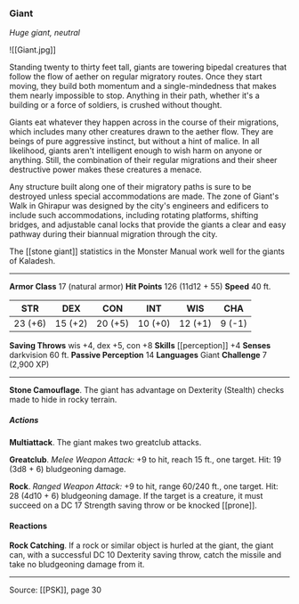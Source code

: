 ### Giant
_Huge giant, neutral_

![[Giant.jpg]]

Standing twenty to thirty feet tall, giants are towering bipedal creatures that follow the flow of aether on regular migratory routes. Once they start moving, they build both momentum and a single-mindedness that makes them nearly impossible to stop. Anything in their path, whether it's a building or a force of soldiers, is crushed without thought.

Giants eat whatever they happen across in the course of their migrations, which includes many other creatures drawn to the aether flow. They are beings of pure aggressive instinct, but without a hint of malice. In all likelihood, giants aren't intelligent enough to wish harm on anyone or anything. Still, the combination of their regular migrations and their sheer destructive power makes these creatures a menace.

Any structure built along one of their migratory paths is sure to be destroyed unless special accommodations are made. The zone of Giant's Walk in Ghirapur was designed by the city's engineers and edificers to include such accommodations, including rotating platforms, shifting bridges, and adjustable canal locks that provide the giants a clear and easy pathway during their biannual migration through the city.

The [[stone giant]] statistics in the Monster Manual work well for the giants of Kaladesh.



---

**Armor Class** 17 (natural armor)
**Hit Points** 126 (11d12 + 55)
**Speed** 40 ft.

| STR     | DEX     | CON     | INT     | WIS     | CHA     |
|---------|---------|---------|---------|---------|---------|
| 23 (+6) | 15 (+2) | 20 (+5) | 10 (+0) | 12 (+1) | 9 (-1) |

**Saving Throws** wis +4, dex +5, con +8
**Skills** [[perception]] +4
**Senses** darkvision 60 ft.
**Passive Perception** 14
**Languages** Giant
**Challenge** 7 (2,900 XP)

---

**Stone Camouflage**. The giant has advantage on Dexterity (Stealth) checks made to hide in rocky terrain.

##### Actions
**Multiattack**. The giant makes two greatclub attacks.

**Greatclub**. _Melee Weapon Attack:_ +9 to hit, reach 15 ft., one target. Hit: 19 (3d8 + 6) bludgeoning damage.

**Rock**. _Ranged Weapon Attack:_ +9 to hit, range 60/240 ft., one target. Hit: 28 (4d10 + 6) bludgeoning damage. If the target is a creature, it must succeed on a DC 17 Strength saving throw or be knocked [[prone]].

#### Reactions
**Rock Catching**. If a rock or similar object is hurled at the giant, the giant can, with a successful DC 10 Dexterity saving throw, catch the missile and take no bludgeoning damage from it.


---

Source: [[PSK]], page 30